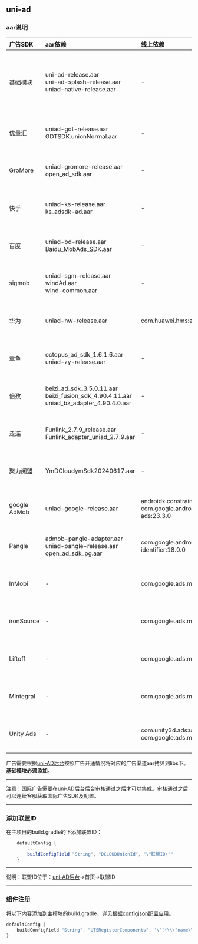 ## uni-ad

### aar说明

|广告SDK		|aar依赖																							|线上依赖																								|仓库地址																							|说明						|
|:--			|:--																							|:--																									|-																									|:--						|
|基础模块		|uni-ad-release.aar<br/>uni-ad-splash-release.aar<br/>uniad-native-release.aar					|-																										|-																									|广告基础模块及开屏广告，必选	|
|优量汇			|uniad-gdt-release.aar<br/>GDTSDK.unionNormal.aar												|-																										|-																									|可选，国内广告				|
|GroMore		|uniad-gromore-release.aar<br/>open_ad_sdk.aar													|-																										|-																									|可选，国内广告				|
|快手			|uniad-ks-release.aar<br/>ks_adsdk-ad.aar														|-																										|-																									|可选，国内广告				|
|百度			|uniad-bd-release.aar<br/>Baidu_MobAds_SDK.aar													|-																										|-																									|可选，国内广告				|
|sigmob			|uniad-sgm-release.aar<br/>windAd.aar<br/>wind-common.aar										|-																										|-																									|可选，国内广告				|
|华为			|uniad-hw-release.aar																			|com.huawei.hms:ads-lite:13.4.66.300																	|maven {url 'https://developer.huawei.com/repo/'}													|可选，国内广告				|
|章鱼			|octopus_ad_sdk_1.6.1.6.aar<br/>uniad-zy-release.aar											|-																										|-																									|可选，国内广告				|
|倍孜			|beizi_ad_sdk_3.5.0.11.aar<br/>beizi_fusion_sdk_4.90.4.11.aar<br/>uniad_bz_adapter_4.90.4.0.aar	|-																										|-																									|可选，国内广告				|
|泛连			|Funlink_2.7.9_release.aar<br/>Funlink_adapter_uniad_2.7.9.aar									|-																										|-																									|可选，国内广告				|
|聚力阅盟		|YmDCloudymSdk20240617.aar																		|-																										|-																									|可选，国内广告				|
|google AdMob	|uniad-google-release.aar																		|androidx.constraintlayout:constraintlayout:2.1.3<br/>com.google.android.gms:play-services-ads:23.3.0	|-																									|可选，国际广告				|
|Pangle			|admob-pangle-adapter.aar<br/>uniad-pangle-release.aar<br/>open_ad_sdk_pg.aar					|com.google.android.gms:play-services-ads-identifier:18.0.0												|-																									|可选，国际广告				|
|InMobi			|-																								|com.google.ads.mediation:inmobi:10.7.5.0																|-																									|可选，国际广告				|
|ironSource		|-																								|com.google.ads.mediation:ironsource:8.2.1.0															|maven {url = uri("https://android-sdk.is.com/")}													|可选，国际广告				|
|Liftoff		|-																								|com.google.ads.mediation:vungle:7.4.0.1																|-																									|可选，国际广告				|
|Mintegral		|-																								|com.google.ads.mediation:mintegral:16.8.41.0															|maven {url = uri("https://dl-maven-android.mintegral.com/repository/mbridge_android_sdk_oversea")}	|可选，国际广告				|
|Unity Ads		|-																								|com.unity3d.ads:unity-ads:4.12.1<br/>com.google.ads.mediation:unity:4.12.2.0							|-																									|可选，国际广告				|

广告需要根据[uni-AD后台](https://uniad.dcloud.net.cn/)按照广告开通情况将对应的广告渠道aar拷贝到libs下。**基础模块必须添加。**

***
注意：国际广告需要在[uni-AD后台](https://uniad.dcloud.net.cn/)后台审核通过之后才可以集成。审核通过之后可以连续客服获取国际广告SDK及配置。
***

### 添加联盟ID

在主项目的build.gradle的下添加联盟ID：

```groovy
	defaultConfig {
        ...
        buildConfigField "String", "DCLOUDUnionId", "\"联盟ID\""
    }
```

***
说明：联盟ID位于：[uni-AD后台](https://uniad.dcloud.net.cn/)->首页->联盟ID
***

### 组件注册

将以下内容添加到主模块的build.gradle，详见[根据configjson配置应用](../../use/androiduts.md#utscomponents)。

```groovy
defaultConfig {
    buildConfigField "String", "UTSRegisterComponents", '\"[{\\\"name\\\":\\\"ad\\\",\\\"class\\\":\\\"uts.sdk.modules.DCloudUniAd.AdComponent\\\"}]\"'
}
```
